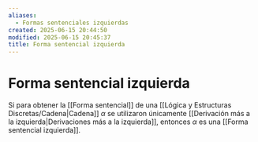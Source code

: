 ```yaml
---
aliases:
  - Formas sentenciales izquierdas
created: 2025-06-15 20:44:50
modified: 2025-06-15 20:45:37
title: Forma sentencial izquierda
---
```


# Forma sentencial izquierda

Si para obtener la [[Forma sentencial]] de una [[Lógica y Estructuras Discretas/Cadena|Cadena]] $\alpha$ se utilizaron únicamente [[Derivación más a la izquierda|Derivaciones más a la izquierda]], entonces $\alpha$ es una [[Forma sentencial izquierda]].

